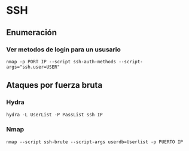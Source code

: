 # SSH
## Enumeración
### Ver metodos de login para un ususario
```
nmap -p PORT IP --script ssh-auth-methods --script-args="ssh.user=USER"
```
## Ataques por fuerza bruta
### Hydra
```
hydra -L UserList -P PassList ssh IP
```
### Nmap
```
nmap --script ssh-brute --script-args userdb=Userlist -p PUERTO IP
```

